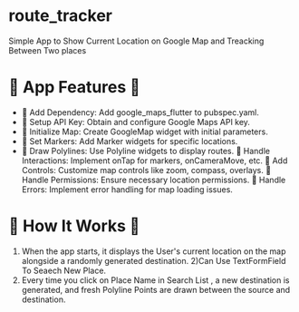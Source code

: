 # route_tracker
Simple App to Show Current Location on Google Map and Treacking Between Two places


# 🌟 App Features 🌟
 - 📍 Add Dependency: Add google_maps_flutter to pubspec.yaml.
 - 📍 Setup API Key: Obtain and configure Google Maps API key.
 - 📍 Initialize Map: Create GoogleMap widget with initial parameters.
 - 📍 Set Markers: Add Marker widgets for specific locations.
 - 📍 Draw Polylines: Use Polyline widgets to display routes.
📍 Handle Interactions: Implement onTap for markers, onCameraMove, etc.
📍 Add Controls: Customize map controls like zoom, compass, overlays.
📍 Handle Permissions: Ensure necessary location permissions.
📍 Handle Errors: Implement error handling for map loading issues.


# 📱 How It Works 📱
1) When the app starts, it displays the User's current location on the map alongside a randomly generated destination.
2)Can Use TextFormField To Seaech New Place.
3) Every time you click on Place Name in Search List , a new destination is generated, and fresh Polyline Points are drawn between the source and destination.
